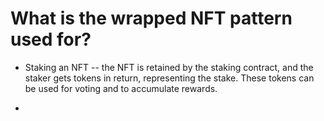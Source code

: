 # What is the wrapped NFT pattern used for?

- Staking an NFT -- the NFT is retained by the staking contract, and the staker gets tokens in return, representing the stake. These tokens can be used for voting and to accumulate rewards.

-
